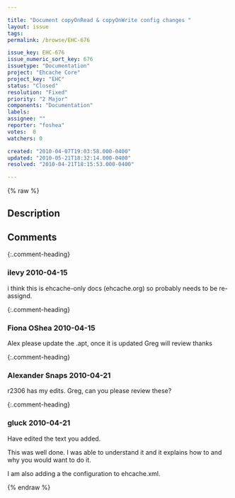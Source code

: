 ```yaml
---

title: "Document copyOnRead & copyOnWrite config changes "
layout: issue
tags: 
permalink: /browse/EHC-676

issue_key: EHC-676
issue_numeric_sort_key: 676
issuetype: "Documentation"
project: "Ehcache Core"
project_key: "EHC"
status: "Closed"
resolution: "Fixed"
priority: "2 Major"
components: "Documentation"
labels: 
assignee: ""
reporter: "foshea"
votes:  0
watchers: 0

created: "2010-04-07T19:03:58.000-0400"
updated: "2010-05-21T18:32:14.000-0400"
resolved: "2010-04-21T18:15:53.000-0400"

---
```




{% raw %}



## Description

<div markdown="1" class="description">



</div>

## Comments


{:.comment-heading}
### **ilevy** <span class="date">2010-04-15</span>

<div markdown="1" class="comment">

i think this is ehcache-only docs (ehcache.org) so probably needs to be re-assignd.

</div>


{:.comment-heading}
### **Fiona OShea** <span class="date">2010-04-15</span>

<div markdown="1" class="comment">

Alex please update the .apt, once it is updated Greg will review thanks

</div>


{:.comment-heading}
### **Alexander Snaps** <span class="date">2010-04-21</span>

<div markdown="1" class="comment">

r2306 has my edits. Greg, can you please review these?

</div>


{:.comment-heading}
### **gluck** <span class="date">2010-04-21</span>

<div markdown="1" class="comment">

Have edited the text you added. 

This was well done. I was able to understand it and it explains how to and why you would want to do it.

I am also adding a the configuration to ehcache.xml. 

</div>



{% endraw %}
